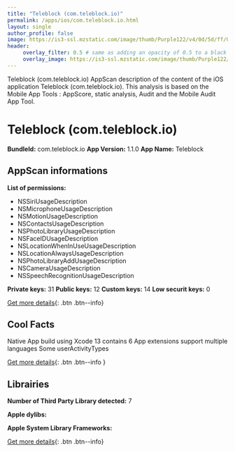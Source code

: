 ```yaml
---
title: "Teleblock (com.teleblock.io)"
permalink: /apps/ios/com.teleblock.io.html
layout: single
author_profile: false
image: https://is3-ssl.mzstatic.com/image/thumb/Purple122/v4/0d/5d/ff/0d5dff55-de01-598f-ce56-11a69d07ece7/AppIconLLC-0-0-1x_U007emarketing-0-0-0-10-0-0-sRGB-0-0-0-GLES2_U002c0-512MB-85-220-0-0.png/512x512bb.jpg
header: 
     overlay_filter: 0.5 # same as adding an opacity of 0.5 to a black background
     overlay_image: https://is3-ssl.mzstatic.com/image/thumb/Purple122/v4/0d/5d/ff/0d5dff55-de01-598f-ce56-11a69d07ece7/AppIconLLC-0-0-1x_U007emarketing-0-0-0-10-0-0-sRGB-0-0-0-GLES2_U002c0-512MB-85-220-0-0.png/512x512bb.jpg
---
```

Teleblock (com.teleblock.io) AppScan description of the content of the iOS application Teleblock (com.teleblock.io). This analysis is based on the Mobile App Tools : AppScore, static analysis, Audit and the Mobile Audit App Tool.

# Teleblock (com.teleblock.io)

**BundleId:** com.teleblock.io
**App Version:** 1.1.0
**App Name:** Teleblock


## AppScan informations 

**List of permissions:** 
- NSSiriUsageDescription
- NSMicrophoneUsageDescription
- NSMotionUsageDescription
- NSContactsUsageDescription
- NSPhotoLibraryUsageDescription
- NSFaceIDUsageDescription
- NSLocationWhenInUseUsageDescription
- NSLocationAlwaysUsageDescription
- NSPhotoLibraryAddUsageDescription
- NSCameraUsageDescription
- NSSpeechRecognitionUsageDescription
  
  
**Private keys:** 31
**Public keys:** 12
**Custom keys:** 14
**Low securit keys:** 0
  
[Get more details](/pricing.html){: .btn .btn--info}

## Cool Facts

Native App
build using Xcode 13
contains 6 App extensions
support multiple languages
Some userActivityTypes
  
[Get more details](/pricing.html){: .btn .btn--info }

## Librairies 
**Number of Third Party Library detected:** 7


**Apple dylibs:**


**Apple System Library Frameworks:**


  
[Get more details](/pricing.html){: .btn .btn--info}

